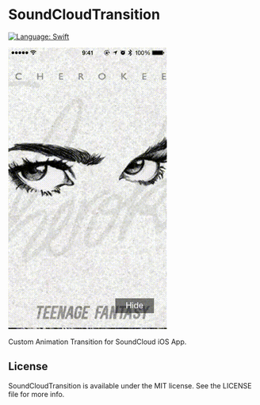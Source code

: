 # SoundCloudTransition

[![Language: Swift](https://img.shields.io/badge/lang-Swift-yellow.svg?style=flat)](https://developer.apple.com/swift/)

![capture](capture.gif "capture")

Custom Animation Transition for SoundCloud iOS App.

## License

SoundCloudTransition is available under the MIT license. See the LICENSE file for more info.
